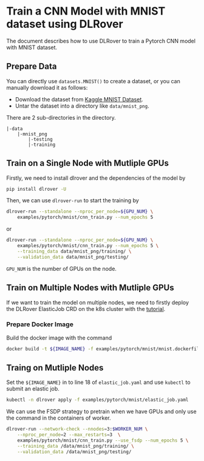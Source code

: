 # Train a CNN Model with MNIST dataset using DLRover

The document describes how to use DLRover to train a Pytorch CNN model
with MNIST dataset.

## Prepare Data

You can directly use `datasets.MNIST()` to create a dataset, or you can manually download it as follows:

- Download the dataset from [Kaggle MNIST Dataset](https://www.kaggle.com/datasets/hojjatk/mnist-dataset).
- Untar the dataset into a directory like `data/mnist_png`.

There are 2 sub-directories in the directory.

```text
|-data
    |-mnist_png
        |-testing
        |-training
```

## Train on a Single Node with Mutliple GPUs

Firstly, we need to install dlrover and the dependencies of the model by

```bash
pip install dlrover -U
```

Then, we can use `dlrover-run` to start the training by

```bash
dlrover-run --standalone --nproc_per_node=${GPU_NUM} \
    examples/pytorch/mnist/cnn_train.py --num_epochs 5 
```

or

```bash
dlrover-run --standalone --nproc_per_node=${GPU_NUM} \
    examples/pytorch/mnist/cnn_train.py --num_epochs 5 \
    --training_data data/mnist_png/training/ \
    --validation_data data/mnist_png/testing/ 
```

`GPU_NUM` is the number of GPUs on the node.

## Train on Multiple Nodes with Mutliple GPUs

If we want to train the model on multiple nodes, we need to firstly
deploy the DLRover ElasticJob CRD on the k8s cluster with the
[tutorial](../../../docs/tutorial/torch_elasticjob_on_k8s.md).

### Prepare Docker Image

Build the docker image with the command

```bash
docker build -t ${IMAGE_NAME} -f examples/pytorch/mnist/mnist.dockerfile .
```

## Traing on Mutliple Nodes

Set the `${IMAGE_NAME}` in to line 18 of `elastic_job.yaml` and
use `kubectl` to submit an elastic job.

```bash
kubectl -n dlrover apply -f examples/pytorch/mnist/elastic_job.yaml
```

We can use the FSDP strategy to pretrain when we have GPUs and only
use the command in the containers of worker.

```bash
dlrover-run --network-check --nnodes=3:$WORKER_NUM \
    --nproc_per_node=2 --max_restarts=3  \
    examples/pytorch/mnist/cnn_train.py --use_fsdp --num_epochs 5 \
    --training_data /data/mnist_png/training/ \
    --validation_data /data/mnist_png/testing/
```
